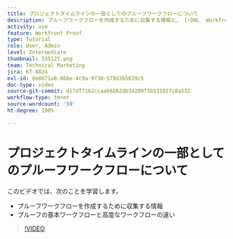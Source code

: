 ```yaml
---
title: プロジェクトタイムラインの一部としてのプルーフワークフローについて
description: プルーフワークフローを作成するために収集する情報と、 [!DNL  Workfront] でのプルーフの基本ワークフローと高度なワークフローの違いについて説明します。
activity: use
feature: Workfront Proof
type: Tutorial
role: User, Admin
level: Intermediate
thumbnail: 335125.png
team: Technical Marketing
jira: KT-8824
exl-id: 8e8871a8-866e-4c9a-9f30-578d3b5639c5
doc-type: video
source-git-commit: d17df7162ccaab6b62db34209f50131927c0a532
workflow-type: tm+mt
source-wordcount: '59'
ht-degree: 100%

---
```


# プロジェクトタイムラインの一部としてのプルーフワークフローについて

このビデオでは、次のことを学習します。

* プルーフワークフローを作成するために収集する情報
* プルーフの基本ワークフローと高度なワークフローの違い

>[!VIDEO](https://video.tv.adobe.com/v/335125/?quality=12&learn=on&enablevpops)



